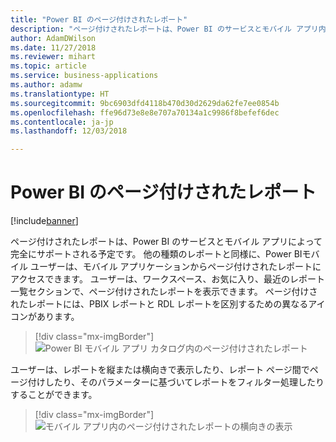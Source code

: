 ```yaml
---
title: "Power BI のページ付けされたレポート"
description: "ページ付けされたレポートは、Power BI のサービスとモバイル アプリ内で最上位の存在になります 。"
author: AdamDWilson
ms.date: 11/27/2018
ms.reviewer: mihart
ms.topic: article
ms.service: business-applications
ms.author: adamw
ms.translationtype: HT
ms.sourcegitcommit: 9bc6903dfd4118b470d30d2629da62fe7ee0854b
ms.openlocfilehash: ffe96d73e8e8e707a70134a1c9986f8befef6dec
ms.contentlocale: ja-jp
ms.lasthandoff: 12/03/2018

---
```

#  <a name="power-bi-paginated-reports"></a>Power BI のページ付けされたレポート

[!include[banner](../../../includes/banner.md)]



ページ付けされたレポートは、Power BI のサービスとモバイル アプリによって完全にサポートされる予定です。 他の種類のレポートと同様に、Power BIモバイル ユーザーは、モバイル アプリケーションからページ付けされたレポートにアクセスできます。 ユーザーは、ワークスペース、お気に入り、最近のレポート一覧セクションで、ページ付けされたレポートを表示できます。 ページ付けされたレポートには、PBIX レポートと RDL レポートを区別するための異なるアイコンがあります。

> [!div class="mx-imgBorder"]
> ![Power BI モバイル アプリ カタログ内のページ付けされたレポート](media/power-bi-paginated-reports-1.jpeg "Power BI モバイル アプリ カタログ内のページ付けされたレポート")
<!-- Picture 1 -->

ユーザーは、レポートを縦または横向きで表示したり、レポート ページ間でページ付けしたり、そのパラメーターに基づいてレポートをフィルター処理したりすることができます。

> [!div class="mx-imgBorder"]
> ![モバイル アプリ内のページ付けされたレポートの横向きの表示](media/power-bi-paginated-reports-2.jpeg "モバイル アプリ内のページ付けされたレポートの横向きの表示")
<!-- Picture 3 -->


